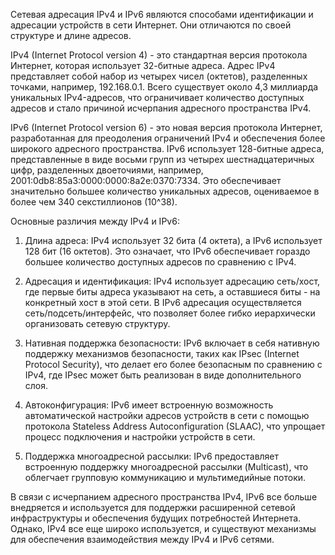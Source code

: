 Сетевая адресация IPv4 и IPv6 являются способами идентификации и адресации устройств в сети Интернет. Они отличаются по своей структуре и длине адресов.

IPv4 (Internet Protocol version 4) - это стандартная версия протокола Интернет, которая использует 32-битные адреса. Адрес IPv4 представляет собой набор из четырех чисел (октетов), разделенных точками, например, 192.168.0.1. Всего существует около 4,3 миллиарда уникальных IPv4-адресов, что ограничивает количество доступных адресов и стало причиной исчерпания адресного пространства IPv4.

IPv6 (Internet Protocol version 6) - это новая версия протокола Интернет, разработанная для преодоления ограничений IPv4 и обеспечения более широкого адресного пространства. IPv6 использует 128-битные адреса, представленные в виде восьми групп из четырех шестнадцатеричных цифр, разделенных двоеточиями, например, 2001:0db8:85a3:0000:0000:8a2e:0370:7334. Это обеспечивает значительно большее количество уникальных адресов, оцениваемое в более чем 340 секстиллионов (10^38).

Основные различия между IPv4 и IPv6:

1. Длина адреса: IPv4 использует 32 бита (4 октета), а IPv6 использует 128 бит (16 октетов). Это означает, что IPv6 обеспечивает гораздо большее количество доступных адресов по сравнению с IPv4.

2. Адресация и идентификация: IPv4 использует адресацию сеть/хост, где первые биты адреса указывают на сеть, а оставшиеся биты - на конкретный хост в этой сети. В IPv6 адресация осуществляется сеть/подсеть/интерфейс, что позволяет более гибко иерархически организовать сетевую структуру.

3. Нативная поддержка безопасности: IPv6 включает в себя нативную поддержку механизмов безопасности, таких как IPsec (Internet Protocol Security), что делает его более безопасным по сравнению с IPv4, где IPsec может быть реализован в виде дополнительного слоя.

4. Автоконфигурация: IPv6 имеет встроенную возможность автоматической настройки адресов устройств в сети с помощью протокола Stateless Address Autoconfiguration (SLAAC), что упрощает процесс подключения и настройки устройств в сети.

5. Поддержка многоадресной рассылки: IPv6 предоставляет встроенную поддержку многоадресной рассылки (Multicast), что облегчает групповую коммуникацию и мультимедийные потоки.

В связи с исчерпанием адресного пространства IPv4, IPv6 все больше внедряется и используется для поддержки расширенной сетевой инфраструктуры и обеспечения будущих потребностей Интернета. Однако, IPv4 все еще широко используется, и существуют механизмы для обеспечения взаимодействия между IPv4 и IPv6 сетями.